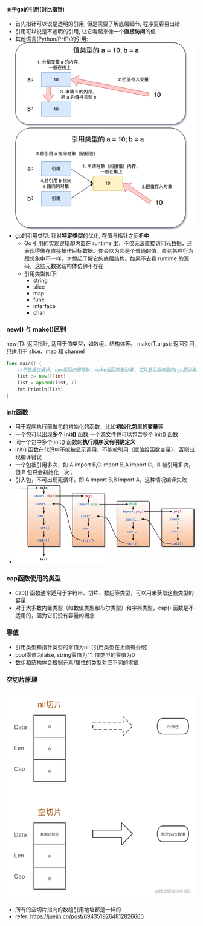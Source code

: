 #### 关于go的引用(对比指针)
- 首先指针可以说是透明的引用, 但是需要了解底层细节, 程序更容易出错
- 引用可以说是不透明的引用, 让它看起来像一个**直接访问**的值
- 其他语言(Python/PHP)的引用:![其他语言的引用.png](assets%2F%E5%85%B6%E4%BB%96%E8%AF%AD%E8%A8%80%E7%9A%84%E5%BC%95%E7%94%A8.png)
- go的引用类型: 针对**特定类型**的优化, 在值与指针之间**折中**
  - Go 引用的实现逻辑却内置在 runtime 里，不仅无法直接访问元数据，还表现得像在直接操作目标数据。你会以为它是个普通的值，直到某些行为跟想象中不一样，才想起了解它的底层结构。如果不去看 runtime 的源码，这些元数据结构体仿佛不存在
  - 引用类型如下:
    - string
    - slice
    - map
    - func
    - interface
    - chan

### new() 与 make()区别
new(T): 返回指针, 适用于值类型，如数组、结构体等。
make(T,args): 返回引用, 只适用于 slice、map 和 channel
```go
func main() {
	//不能通过编译, new返回的是指针, make返回的是引用, 切片是引用类型的(go把引用的细节封装了), 要用make方法
    list := new([]int)
    list = append(list, 1)
    fmt.Println(list)
}
```

### init函数
- 用于程序执行前做包的初始化的函数，比如**初始化包里的变量**等
- 一个包可以出现**多个 init()** 函数,一个源文件也可以包含多个 init() 函数
- 同一个包中多个 init() 函数的**执行顺序没有明确定义**
- init() 函数在代码中不能被显示调用、不能被引用（赋值给函数变量），否则出现编译错误
- 一个包被引用多次，如 A import B,C import B,A import C，B 被引用多次，但 B 包只会初始化一次；
- 引入包，不可出现死循坏。即 A import B,B import A，这种情况编译失败
- ![init.png](assets%2Finit.png)

### cap函数使用的类型
- cap() 函数通常适用于字符串、切片、数组等类型，可以用来获取这些类型的容量
- 对于大多数内置类型（如数值类型和布尔类型）和字典类型，cap() 函数是不适用的，因为它们没有容量的概念

### 零值
- 引用类型和指针类型的零值为nil (引用类型在上面有介绍)
- bool零值为false, string零值为"", 值类型的零值为0
- 数组和结构体会根据元素/属性的类型对应不同的零值

### 空切片原理
![空切片.png](assets%2F%E7%A9%BA%E5%88%87%E7%89%87.png)
- 所有的空切片指向的数组引用地址都是一样的
- refer: https://juejin.cn/post/6943519264812826660